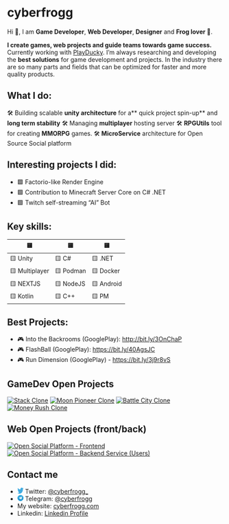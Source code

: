 

# cyberfrogg

Hi 👋, I am **Game Developer**, **Web Developer**, **Designer** and **Frog lover 🐸**.

**I create games, web projects and guide teams towards game success.** Currently working with [PlayDucky](https://playducky.com/).
I’m always researching and developing the **best solutions** for game development and projects. In the industry there are so many parts and fields that can be optimized for faster and more quality products.


## What I do:
🛠 Building scalable **unity architecture** for a** quick project spin-up** and **long term stability**
🛠 Managing **multiplayer** hosting server
🛠 **RPGUtils** tool for creating **MMORPG** games.
🛠 **MicroService** architecture for Open Source Social platform

## Interesting projects I did:
- 🟩 Factorio-like Render Engine 
- 🟩 Contribution to Minecraft Server Core on C# .NET
- 🟩 Twitch self-streaming “AI” Bot

## Key skills:
| 🟨 | 🟨 | 🟨 |
| --- | --- | --- |
| 🟨 Unity       | 🟨 C#     | 🟨 .NET    |
| 🟨 Multiplayer | 🟨 Podman | 🟨 Docker  |
| 🟨 NEXTJS      | 🟨 NodeJS | 🟨 Android |
| 🟨 Kotlin      | 🟨 C++    | 🟨 PM      |


## Best Projects:
- 🎮 Into the Backrooms (GooglePlay): http://bit.ly/3OnChaP
- 🎮 FlashBall (GooglePlay): https://bit.ly/40AgsJC
- 🎮 Run Dimension (GooglePlay) - https://bit.ly/3j9r8vS

## GameDev Open Projects

[![Stack Clone](https://github-readme-stats.vercel.app/api/pin/?username=cyberfrogg&repo=Stack-Clone)](https://github.com/cyberfrogg/Stack-Clone)
[![Moon Pioneer Clone](https://github-readme-stats.vercel.app/api/pin/?username=cyberfrogg&repo=Moon-Pioneer-Clone)](https://github.com/cyberfrogg/Moon-Pioneer-Clone)
[![Battle City Clone](https://github-readme-stats.vercel.app/api/pin/?username=cyberfrogg&repo=Flappy-Bird-Clone)](https://github.com/cyberfrogg/Flappy-Bird-Clone)
[![Money Rush Clone](https://github-readme-stats.vercel.app/api/pin/?username=cyberfrogg&repo=Money-Rush-Clone)](https://github.com/cyberfrogg/Money-Rush-Clone)


## Web Open Projects (front/back)
[![Open Social Platform - Frontend](https://github-readme-stats.vercel.app/api/pin/?username=cyberfrogg&repo=open-social-platform-frontend)](https://github.com/cyberfrogg/open-social-platform-frontend)
[![Open Social Platform - Backend Service (Users)](https://github-readme-stats.vercel.app/api/pin/?username=cyberfrogg&repo=open-social-platform-backend-users)](https://github.com/cyberfrogg/open-social-platform-backend-users)


## Contact me

* <img src="https://raw.githubusercontent.com/cyberfrogg/cyberfrogg/ae39bf7c11c1e36b32d429e28532d95a844e816d/social_icon_twitter.svg" alt="twitter" width="14" height="14"/>  Twitter: [@cyberfrogg_](https://twitter.com/cyberfrogg_)
* <img src="https://raw.githubusercontent.com/cyberfrogg/cyberfrogg/05d2c8d6609df2ee94ba9a0e615093bdeffdfbbc/social_icon_telegram.svg" alt="telegram" width="14" height="14"/>  Telegram: [@cyberfrogg](https://t.me/cyberfrogg)
* My website: [cyberfrogg.com](https://cyberfrogg.com)
* Linkedin: [Linkedin Profile](https://www.linkedin.com/in/alexander-sudnik-a051b122a)
